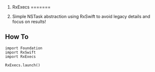 1. RxExecs
=======

2. Simple NSTask abstraction using RxSwift to avoid legacy details and focus on results!

How To
------

    import Foundation
    import RxSwift
    import RxExecs

    RxExecs.launch()

